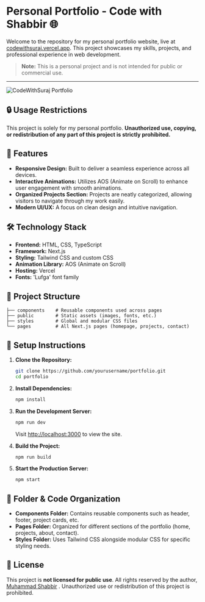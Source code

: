 # Personal Portfolio - Code with Shabbir 🌐

Welcome to the repository for my personal portfolio website, live at [codewithsuraj.vercel.app](https://codewithshabbir.vercel.app/). This project showcases my skills, projects, and professional experience in web development.

> **Note:** This is a personal project and is not intended for public or commercial use.

---
![CodeWithSuraj Portfolio](/public/images/portfolio-screenshot.png)

## 🔒 Usage Restrictions

This project is solely for my personal portfolio. **Unauthorized use, copying, or redistribution of any part of this project is strictly prohibited.**

## 🚀 Features

- **Responsive Design:** Built to deliver a seamless experience across all devices.
- **Interactive Animations:** Utilizes AOS (Animate on Scroll) to enhance user engagement with smooth animations.
- **Organized Projects Section:** Projects are neatly categorized, allowing visitors to navigate through my work easily.
- **Modern UI/UX:** A focus on clean design and intuitive navigation.

## 🛠️ Technology Stack

- **Frontend:** HTML, CSS, TypeScript
- **Framework:** Next.js
- **Styling:** Tailwind CSS and custom CSS
- **Animation Library:** AOS (Animate on Scroll)
- **Hosting:** Vercel
- **Fonts:** 'Lufga' font family

## 📂 Project Structure

```
├── components    # Reusable components used across pages
├── public        # Static assets (images, fonts, etc.)
├── styles        # Global and modular CSS files
└── pages         # All Next.js pages (homepage, projects, contact)
```

## 🔧 Setup Instructions

1. **Clone the Repository:**
   ```bash
   git clone https://github.com/yourusername/portfolio.git
   cd portfolio
   ```

2. **Install Dependencies:**
   ```bash
   npm install
   ```

3. **Run the Development Server:**
   ```bash
   npm run dev
   ```
   Visit [http://localhost:3000](http://localhost:3000) to view the site.

4. **Build the Project:**
   ```bash
   npm run build
   ```

5. **Start the Production Server:**
   ```bash
   npm start
   ```

## 📁 Folder & Code Organization

- **Components Folder:** Contains reusable components such as header, footer, project cards, etc.
- **Pages Folder:** Organized for different sections of the portfolio (home, projects, about, contact).
- **Styles Folder:** Uses Tailwind CSS alongside modular CSS for specific styling needs.

## 📝 License

This project is **not licensed for public use**. All rights reserved by the author, [Muhammad Shabbir](https://www.linkedin.com/in/codewithshabbir/) . Unauthorized use or redistribution of this project is prohibited.